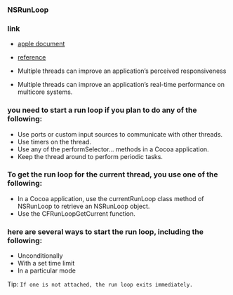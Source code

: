 ### NSRunLoop

### link
* [apple document](https://developer.apple.com/library/content/documentation/Cocoa/Conceptual/Multithreading/Introduction/Introduction.html#//apple_ref/doc/uid/10000057i)
* [reference](http://blog.csdn.net/wzzvictory/article/details/9237973)

* Multiple threads can improve an application’s perceived responsiveness
* Multiple threads can improve an application’s real-time performance on multicore systems.

### you need to start a run loop if you plan to do any of the following:

* Use ports or custom input sources to communicate with other threads.
* Use timers on the thread.
* Use any of the performSelector… methods in a Cocoa application.
* Keep the thread around to perform periodic tasks.

### To get the run loop for the current thread, you use one of the following:

* In a Cocoa application, use the currentRunLoop class method of NSRunLoop to retrieve an NSRunLoop object.
* Use the CFRunLoopGetCurrent function.

### here are several ways to start the run loop, including the following:

* Unconditionally
* With a set time limit
* In a particular mode

Tip: `If one is not attached, the run loop exits immediately.`

